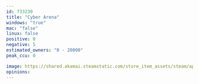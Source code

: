 ```yaml
---
id: 733230
title: "Cyber Arena"
windows: "true"
mac: "false"
linux: false
positive: 0
negative: 5
estimated_owners: "0 - 20000"
peak_ccu: 0

image: https://shared.akamai.steamstatic.com/store_item_assets/steam/apps/733230/header.jpg?t=1509133639
opinions:
---
```

